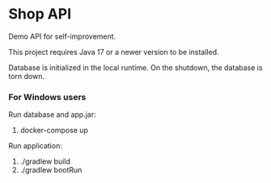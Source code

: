 # Shop API

Demo API for self-improvement.

This project requires Java 17 or a newer version to be installed.

Database is initialized in the local runtime. On the shutdown, the database is torn down.


### For Windows users

Run database and app.jar:
1. docker-compose up

Run application: 
1. ./gradlew build
2. ./gradlew bootRun
